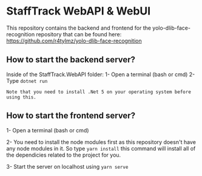 # StaffTrack WebAPI & WebUI
 
This repository contains the backend and frontend for the yolo-dlib-face-recognition repository that can be found here:  https://github.com/r4tylmz/yolo-dlib-face-recognition

## How to start the backend server?
Inside of the StaffTrack.WebAPI folder:
1- Open a terminal (bash or cmd)
2- Type `dotnet run`

```Note that you need to install .Net 5 on your operating system before using this.```

## How to start the frontend server?
1- Open a terminal (bash or cmd)

2- You need to install the node modules first as this repository doesn't have any node modules in it. So type `` yarn install `` this command will install all of the dependicies 
related to the project for you. 

3- Start the server on localhost using `` yarn serve ``

